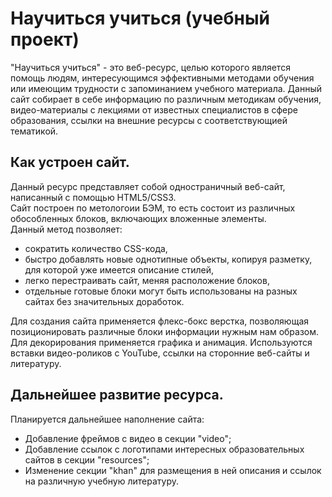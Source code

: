 # Научиться учиться (учебный проект)

"Научиться учиться" - это веб-ресурс, целью которого является помощь людям, интересующимся эффективными методами обучения или
 имеющим трудности с запоминанием учебного материала.
Данный сайт собирает в себе информацию по различным методикам обучения, видео-материалы с лекциями от известных специалистов в сфере образования,
 ссылки на внешние ресурсы с соответствующией тематикой.

## Как устроен сайт.

Данный ресурс представляет собой одностраничный веб-сайт, написанный с помощью HTML5/CSS3.  
Сайт построен по метологоии БЭМ, то есть состоит из различных обособленных блоков, включающих вложенные элементы.  
Данный метод позволяет:
- сократить количество CSS-кода,
- быстро добавлять новые однотипные объекты, копируя разметку, для которой уже имеется описание стилей,
- легко перестраивать сайт, меняя расположение блоков,
- отдельные готовые блоки могут быть использованы на разных сайтах без значительных доработок.  

Для создания сайта применяется флекс-бокс верстка, позволяющая позиционировать различные блоки информации нужным нам образом.
Для декорирования применяется графика и анимация. Используются вставки видео-роликов с YouTube, ссылки на сторонние веб-сайты
и литературу.  

## Дальнейшее развитие ресурса.
Планируется дальнейшее наполнение сайта:
- Добавление фреймов с видео в секции "video";
- Добавление ссылок с логотипами интересных образовательных сайтов в секции "resources";
- Изменение секции "khan" для размещения в ней описания и ссылок на различную учебную литературу.
